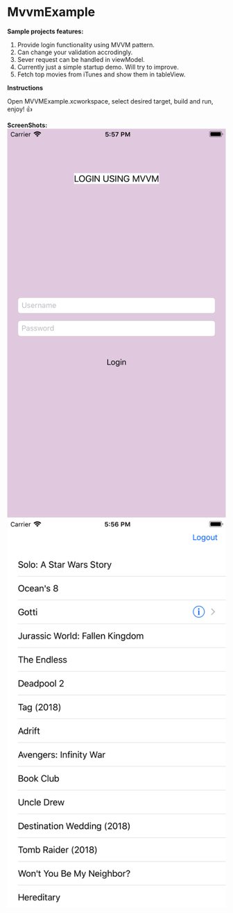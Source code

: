 # MvvmExample

**Sample projects features:**
1) Provide login functionality using MVVM pattern.
2) Can change your validation accrodingly.
3) Sever request can be handled in viewModel.
4) Currently just a simple startup demo. Will try to improve.
5) Fetch top movies from iTunes and show them in tableView.

**Instructions**

Open MVVMExample.xcworkspace, select desired target, build and run, enjoy! :+1:


**ScreenShots:**
![](MVVMExample/Screenshots/screenshot2.png)
![](MVVMExample/Screenshots/screenshot1.png)
